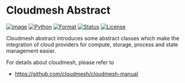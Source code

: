 # Cloudmesh Abstract

[![image](https://img.shields.io/pypi/v/cloudmesh-abstract.svg)](https://pypi.org/project/cloudmesh-abstract/)
[![Python](https://img.shields.io/pypi/pyversions/cloudmesh-abstract.svg)](https://pypi.python.org/pypi/cloudmesh-abstract)
[![Format](https://img.shields.io/pypi/format/cloudmesh-abstract.svg)](https://pypi.python.org/pypi/cloudmesh-abstract)
[![Status](https://img.shields.io/pypi/status/cloudmesh-abstract.svg)](https://pypi.python.org/pypi/cloudmesh-abstract)
[![License](https://img.shields.io/pypi/l/cloudmesh-abstract.svg)](https://pypi.python.org/pypi/cloudmesh-abstract/)

<!-- 
[![Travis](https://travis-ci.com/cloudmesh/cloudmesh-abstract.svg?branch=master)](https://travis-ci.com/cloudmesh/cloudmesh-abstract)
-->

Cloudmesh abstract introduces some abstract classes which make the
integration of cloud providers for compute, storage, process and state
management easier.

For details about cloudmesh, please refer to 

* https://github.com/cloudmesh/cloudmesh-manual




